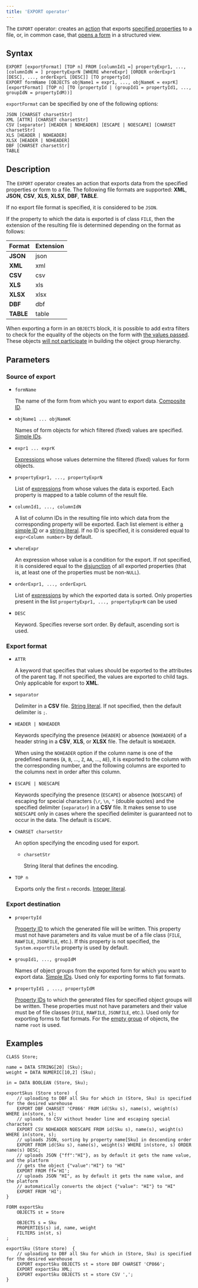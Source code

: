 ```yaml
---
title: 'EXPORT operator'
---
```


The `EXPORT` operator: creates an [action](Actions.md) that exports [specified properties](Data_export_EXPORT.md) to a file, or, in common case, that [opens a form](In_a_structured_view_EXPORT_IMPORT.md) in a structured view. 

## Syntax

    EXPORT [exportFormat] [TOP n] FROM [columnId1 =] propertyExpr1, ..., [columnIdN = ] propertyExprN [WHERE whereExpr] [ORDER orderExpr1 [DESC], ..., orderExprL [DESC]] [TO propertyId]
    EXPORT formName [OBJECTS objName1 = expr1, ..., objNameK = exprK] [exportFormat] [TOP n] [TO (propertyId | (groupId1 = propertyId1, ..., groupIdN = propertyIdM))]

`exportFormat` can be specified by one of the following options:

    JSON [CHARSET charsetStr]
    XML [ATTR] [CHARSET charsetStr]
    CSV [separator] [HEADER | NOHEADER] [ESCAPE | NOESCAPE] [CHARSET charsetStr]
    XLS [HEADER | NOHEADER]
    XLSX [HEADER | NOHEADER]
    DBF [CHARSET charsetStr]
    TABLE

## Description

The `EXPORT` operator creates an action that exports data from the specified properties or form to a file. The following file formats are supported: **XML**, **JSON**, **CSV**, **XLS**, **XLSX**, **DBF**, **TABLE**. 

If no export file format is specified, it is considered to be `JSON`.

If the property to which the data is exported is of class `FILE`, then the extension of the resulting file is determined depending on the format as follows:

|Format|Extension|
|---------|-----|
|**JSON** |json |
|**XML**  |xml  |
|**CSV**  |csv  |
|**XLS**  |xls  |
|**XLSX** |xlsx |
|**DBF**  |dbf  |
|**TABLE**|table|

When exporting a form in an `OBJECTS` block, it is possible to add extra filters to check for the equality of the objects on the form with [the values passed](Open_form.md#params). These objects [will not participate](Structured_view.md#objects) in building the object group hierarchy.

## Parameters

### Source of export

- `formName`

    The name of the form from which you want to export data. [Composite ID](IDs.md#cid).

- `objName1 ... objNameK`

    Names of form objects for which filtered (fixed) values are specified. [Simple IDs](IDs.md#id).

- `expr1 ... exprK`

    [Expressions](Expression.md) whose values determine the filtered (fixed) values for form objects.

- `propertyExpr1, ..., propertyExprN`

    List of [expressions](Expression.md) from whose values the data is exported. Each property is mapped to a table column of the result file.

- `columnId1, ..., columnIdN`

    A list of column IDs in the resulting file into which data from the corresponding property will be exported. Each list element is either [a simple ID](IDs.md#id) or a [string literal](Literals.md#strliteral). If no ID is specified, it is considered equal to `expr<Column number>` by default.

- `whereExpr`

    An expression whose value is a condition for the export. If not specified, it is considered equal to the [disjunction](Logical_operators_AND_OR_NOT_XOR.md) of all exported properties (that is, at least one of the properties must be non-`NULL`).

- `orderExpr1, ..., orderExprL`

    List of [expressions](Expression.md) by which the exported data is sorted. Only properties present in the list `propertyExpr1, ..., propertyExprN` can be used

- `DESC`

    Keyword. Specifies reverse sort order. By default, ascending sort is used.

### Export format

- `ATTR`

    A keyword that specifies that values should be exported to the attributes of the parent tag. If not specified, the values are exported to child tags. Only applicable for export to **XML**.

- `separator`

    Delimiter in a **CSV** file. [String literal](Literals.md#strliteral). If not specified, then the default delimiter is `;`.

- `HEADER | NOHEADER`

    Keywords specifying the presence (`HEADER`) or absence (`NOHEADER`) of a header string in a **CSV**, **XLS**, or **XLSX** file. The default is `NOHEADER`.

    When using the `NOHEADER` option if the column name is one of the predefined names (`A`, `B`, ..., `Z`, `AA`, ..., `AE`), it is exported to the column with the corresponding number, and the following columns are exported to the columns next in order after this column.

- `ESCAPE | NOESCAPE`

    Keywords specifying the presence (`ESCAPE`) or absence (`NOESCAPE`) of escaping for special characters (`\r`, `\n`, `"` (double quotes) and the specified delimiter (`separator`) in a **CSV** file. It makes sense to use `NOESCAPE` only in cases where the specified delimiter is guaranteed not to occur in the data. The default is `ESCAPE`.

- `CHARSET charsetStr`

    An option specifying the encoding used for export.

    - `charsetStr`
     
        String literal that defines the encoding. 
     
- `TOP n`

    Exports only the first `n` records. [Integer literal](Literals.md#intliteral).

### Export destination

- `propertyId`

    [Property ID](IDs.md#propertyid) to which the generated file will be written. This property must not have parameters and its value must be of a file class (`FILE`, `RAWFILE`, `JSONFILE`, etc.). If this property is not specified, the `System.exportFile` property is used by default.

- `groupId1, ..., groupIdM`

    Names of object groups from the exported form for which you want to export data. [Simple IDs](IDs.md#id). Used only for exporting forms to flat formats.

- `propertyId1 , ..., propertyIdM`

    [Property IDs](IDs.md#propertyid) to which the generated files for specified object groups will be written. These properties must not have parameters and their value must be of file classes (`FILE`, `RAWFILE`, `JSONFILE`, etc.). Used only for exporting forms to flat formats. For the [empty group](Static_view.md#empty) of objects, the name `root` is used. 

## Examples

```lsf
CLASS Store;

name = DATA STRING[20] (Sku);
weight = DATA NUMERIC[10,2] (Sku);

in = DATA BOOLEAN (Store, Sku);

exportSkus (Store store)  {
    // uploading to DBF all Sku for which in (Store, Sku) is specified for the desired warehouse
    EXPORT DBF CHARSET 'CP866' FROM id(Sku s), name(s), weight(s) WHERE in(store, s); 
    // uploads to CSV without header line and escaping special characters
    EXPORT CSV NOHEADER NOESCAPE FROM id(Sku s), name(s), weight(s) WHERE in(store, s); 
    // uploads JSON, sorting by property name[Sku] in descending order
    EXPORT FROM id(Sku s), name(s), weight(s) WHERE in(store, s) ORDER name(s) DESC; 
    // uploads JSON {"ff":"HI"}, as by default it gets the name value, and the platform
    // gets the object {"value":"HI"} to "HI"
    EXPORT FROM ff='HI'; 
    // uploads JSON "HI", as by default it gets the name value, and the platform
    // automatically converts the object {"value": "HI"} to "HI"
    EXPORT FROM 'HI'; 
}
```

```lsf
FORM exportSku
    OBJECTS st = Store

    OBJECTS s = Sku
    PROPERTIES(s) id, name, weight
    FILTERS in(st, s)
;

exportSku (Store store)  {
    // uploading to DBF all Sku for which in (Store, Sku) is specified for the desired warehouse
    EXPORT exportSku OBJECTS st = store DBF CHARSET 'CP866';
    EXPORT exportSku XML;
    EXPORT exportSku OBJECTS st = store CSV ',';
}
```
